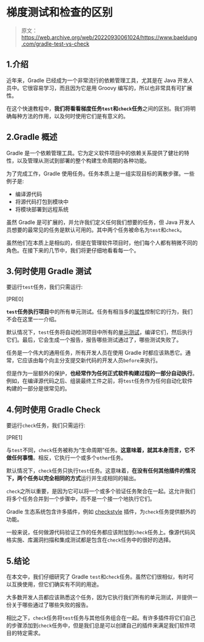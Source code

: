 # 梯度测试和检查的区别

> 原文：<https://web.archive.org/web/20220930061024/https://www.baeldung.com/gradle-test-vs-check>

## 1.介绍

近年来，Gradle 已经成为一个非常流行的依赖管理工具，尤其是在 Java 开发人员中。它很容易学习，而且因为它是用 Groovy 编写的，所以也非常具有可扩展性。

在这个快速教程中，**我们将看看梯度任务`test`和`check`任务**之间的区别。我们将明确每种方法的作用，以及何时使用它们是有意义的。

## 2.Gradle 概述

Gradle 是一个依赖管理工具。它为定义软件项目中的依赖关系提供了健壮的特性，以及管理从测试到部署的整个构建生命周期的各种功能。

为了完成工作，Gradle 使用任务。任务本质上是一组实现目标的离散步骤。一些例子是:

*   编译源代码
*   将源代码打包到模块中
*   将模块部署到远程系统

虽然 Gradle 是可扩展的，并允许我们定义任何我们想要的任务，但 Java 开发人员想要的最常见的任务是默认可用的。其中两个任务被命名为`test`和`check`。

虽然他们在本质上是相似的，但是在管理软件项目时，他们每个人都有稍微不同的角色。在接下来的几节中，我们将更仔细地看看每一个。

## 3.何时使用 Gradle 测试

要运行`test`任务，我们只需运行:

[PRE0]

**`test`任务执行项目**中的所有单元测试。任务有相当多的[属性](https://web.archive.org/web/20220727020730/https://docs.gradle.org/current/dsl/org.gradle.api.tasks.testing.Test.html)控制它的行为，我们不会在这里一一介绍。

默认情况下，`test`任务将自动检测项目中所有的[单元测试](/web/20220727020730/https://www.baeldung.com/junit-5-gradle)，编译它们，然后执行它们。最后，它会生成一个报告，报告哪些测试通过了，哪些测试失败了。

任务是一个伟大的通用任务，所有开发人员在使用 Gradle 时都应该熟悉它。通常，它应该由每个向主分支提交新代码的开发人员`before`来执行。

但是作为一层额外的保护，**也经常作为任何正式软件构建过程的一部分自动执行**。例如，在编译源代码之后、组装最终工件之前，将`test`任务作为任何自动化软件构建的一部分是很常见的。

## 4.何时使用 Gradle Check

要运行`check`任务，我们只需运行:

[PRE1]

与`test`不同，`check`任务被称为“生命周期”任务。**这意味着，就其本身而言，它不做任何事情**。相反，它执行一个或多个`other`任务。

默认情况下，`check`任务只执行`test`任务。这意味着，**在没有任何其他插件的情况下，两个任务以完全相同的方式**运行并生成相同的输出。

`check`之所以重要，是因为它可以将一个或多个验证任务聚合在一起。这允许我们将多个任务合并到一个步骤中，而不是一个接一个地执行它们。

Gradle 生态系统包含许多插件，例如 [checkstyle](https://web.archive.org/web/20220727020730/https://docs.gradle.org/current/userguide/checkstyle_plugin.html) 插件，为`check`任务提供额外的功能。

一般来说，任何做源代码验证工作的任务都应该附加到`check`任务上。像源代码风格实施、库漏洞扫描和集成测试都是包含在`check`任务中的很好的选择。

## 5.结论

在本文中，我们仔细研究了 Gradle `test`和`check`任务。虽然它们很相似，有时可以互换使用，但它们确实有不同的用途。

大多数开发人员都应该熟悉这个任务，因为它执行我们所有的单元测试，并提供一份关于哪些通过了哪些失败的报告。

相比之下，`check`任务将`test`任务与其他任务组合在一起。有许多插件将它们自己的步骤添加到`check`任务中，但是我们总是可以创建自己的插件来满足我们软件项目的特定需求。
